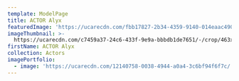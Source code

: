 ```yaml
---
template: ModelPage
title: ACTOR Alyx
featuredImage: 'https://ucarecdn.com/fbb17827-2b34-4359-9140-014eaac490ca/'
imageThumbnail: >-
  https://ucarecdn.com/c7459a37-24c6-433f-9e9a-bbbdb1de7651/-/crop/463x665/3,0/-/preview/
firstName: ACTOR Alyx
collection: Actors
imagePortfolio:
  - image: 'https://ucarecdn.com/12140758-0038-4944-a0a4-3c6bf94f6f7c/'
---
```


